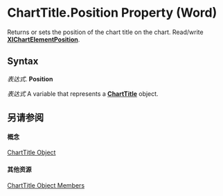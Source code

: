 
# ChartTitle.Position Property (Word)

Returns or sets the position of the chart title on the chart. Read/write  **[XlChartElementPosition](96be8751-d642-dddf-3fd0-588d6cfe7410.md)**.


## Syntax

 _表达式_. **Position**

 _表达式_ A variable that represents a **[ChartTitle](fc8ca540-0a29-123b-2fdf-b16aaa1f940c.md)** object.


## 另请参阅


#### 概念


[ChartTitle Object](fc8ca540-0a29-123b-2fdf-b16aaa1f940c.md)
#### 其他资源


[ChartTitle Object Members](http://msdn.microsoft.com/library/e85a7f56-06f4-0561-a37b-7444115965fa%28Office.15%29.aspx)